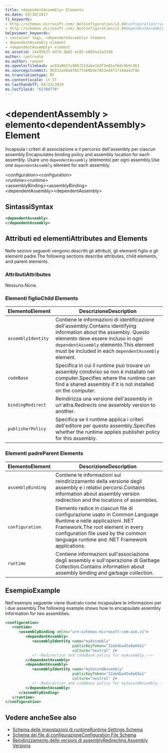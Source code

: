 ```yaml
---
title: <dependentAssembly> Elemento
ms.date: 03/30/2017
f1_keywords:
- http://schemas.microsoft.com/.NetConfiguration/v2.0#configuration/runtime/assemblyBinding/dependentAssembly
- http://schemas.microsoft.com/.NetConfiguration/v2.0#dependentAssembly
helpviewer_keywords:
- container tags, <dependentAssembly> element
- dependentAssembly element
- <dependentAssembly> element
ms.assetid: 14e95627-dd79-4b82-ac85-e682aa3a31d8
author: rpetrusha
ms.author: ronpet
ms.openlocfilehash: ac83a0b27a965721dabe1bdf2e05afbdc9b9c961
ms.sourcegitcommit: 9b552addadfb57fab0b9e7852ed4f1f1b8a42f8e
ms.translationtype: MT
ms.contentlocale: it-IT
ms.lasthandoff: 04/23/2019
ms.locfileid: "61704778"
---
```

# <a name="dependentassembly-element"></a><span data-ttu-id="08d74-102">\<dependentAssembly > elemento</span><span class="sxs-lookup"><span data-stu-id="08d74-102">\<dependentAssembly> Element</span></span>
<span data-ttu-id="08d74-103">Incapsula i criteri di associazione e il percorso dell'assembly per ciascun assembly.</span><span class="sxs-lookup"><span data-stu-id="08d74-103">Encapsulates binding policy and assembly location for each assembly.</span></span> <span data-ttu-id="08d74-104">Usare uno `dependentAssembly` (elemento) per ogni assembly.</span><span class="sxs-lookup"><span data-stu-id="08d74-104">Use one `dependentAssembly` element for each assembly.</span></span>  
  
 <span data-ttu-id="08d74-105">\<configuration></span><span class="sxs-lookup"><span data-stu-id="08d74-105">\<configuration></span></span>  
<span data-ttu-id="08d74-106">\<runtime></span><span class="sxs-lookup"><span data-stu-id="08d74-106">\<runtime></span></span>  
<span data-ttu-id="08d74-107">\<assemblyBinding></span><span class="sxs-lookup"><span data-stu-id="08d74-107">\<assemblyBinding></span></span>  
<span data-ttu-id="08d74-108">\<dependentAssembly></span><span class="sxs-lookup"><span data-stu-id="08d74-108">\<dependentAssembly></span></span>  
  
## <a name="syntax"></a><span data-ttu-id="08d74-109">Sintassi</span><span class="sxs-lookup"><span data-stu-id="08d74-109">Syntax</span></span>  
  
```xml  
<dependentAssembly>   
</dependentAssembly>  
```  
  
## <a name="attributes-and-elements"></a><span data-ttu-id="08d74-110">Attributi ed elementi</span><span class="sxs-lookup"><span data-stu-id="08d74-110">Attributes and Elements</span></span>  
 <span data-ttu-id="08d74-111">Nelle sezioni seguenti vengono descritti gli attributi, gli elementi figlio e gli elementi padre.</span><span class="sxs-lookup"><span data-stu-id="08d74-111">The following sections describe attributes, child elements, and parent elements.</span></span>  
  
### <a name="attributes"></a><span data-ttu-id="08d74-112">Attributi</span><span class="sxs-lookup"><span data-stu-id="08d74-112">Attributes</span></span>  
 <span data-ttu-id="08d74-113">Nessuno.</span><span class="sxs-lookup"><span data-stu-id="08d74-113">None.</span></span>  
  
### <a name="child-elements"></a><span data-ttu-id="08d74-114">Elementi figlio</span><span class="sxs-lookup"><span data-stu-id="08d74-114">Child Elements</span></span>  
  
|<span data-ttu-id="08d74-115">Elemento</span><span class="sxs-lookup"><span data-stu-id="08d74-115">Element</span></span>|<span data-ttu-id="08d74-116">Descrizione</span><span class="sxs-lookup"><span data-stu-id="08d74-116">Description</span></span>|  
|-------------|-----------------|  
|`assemblyIdentity`|<span data-ttu-id="08d74-117">Contiene le informazioni di identificazione dell'assembly.</span><span class="sxs-lookup"><span data-stu-id="08d74-117">Contains identifying information about the assembly.</span></span> <span data-ttu-id="08d74-118">Questo elemento deve essere incluso in ogni `dependentAssembly` elemento.</span><span class="sxs-lookup"><span data-stu-id="08d74-118">This element must be included in each `dependentAssembly` element.</span></span>|  
|`codeBase`|<span data-ttu-id="08d74-119">Specifica in cui il runtime può trovare un assembly condiviso se non è installato nel computer.</span><span class="sxs-lookup"><span data-stu-id="08d74-119">Specifies where the runtime can find a shared assembly if it is not installed on the computer.</span></span>|  
|`bindingRedirect`|<span data-ttu-id="08d74-120">Reindirizza una versione dell'assembly in un'altra.</span><span class="sxs-lookup"><span data-stu-id="08d74-120">Redirects one assembly version to another.</span></span>|  
|`publisherPolicy`|<span data-ttu-id="08d74-121">Specifica se il runtime applica i criteri dell'editore per questo assembly.</span><span class="sxs-lookup"><span data-stu-id="08d74-121">Specifies whether the runtime applies publisher policy for this assembly.</span></span>|  
  
### <a name="parent-elements"></a><span data-ttu-id="08d74-122">Elementi padre</span><span class="sxs-lookup"><span data-stu-id="08d74-122">Parent Elements</span></span>  
  
|<span data-ttu-id="08d74-123">Elemento</span><span class="sxs-lookup"><span data-stu-id="08d74-123">Element</span></span>|<span data-ttu-id="08d74-124">Descrizione</span><span class="sxs-lookup"><span data-stu-id="08d74-124">Description</span></span>|  
|-------------|-----------------|  
|`assemblyBinding`|<span data-ttu-id="08d74-125">Contiene le informazioni sul reindirizzamento della versione degli assembly e i relativi percorsi.</span><span class="sxs-lookup"><span data-stu-id="08d74-125">Contains information about assembly version redirection and the locations of assemblies.</span></span>|  
|`configuration`|<span data-ttu-id="08d74-126">Elemento radice in ciascun file di configurazione usato in Common Language Runtime e nelle applicazioni .NET Framework.</span><span class="sxs-lookup"><span data-stu-id="08d74-126">The root element in every configuration file used by the common language runtime and .NET Framework applications.</span></span>|  
|`runtime`|<span data-ttu-id="08d74-127">Contiene informazioni sull'associazione degli assembly e sull'operazione di Garbage Collection.</span><span class="sxs-lookup"><span data-stu-id="08d74-127">Contains information about assembly binding and garbage collection.</span></span>|  
  
## <a name="example"></a><span data-ttu-id="08d74-128">Esempio</span><span class="sxs-lookup"><span data-stu-id="08d74-128">Example</span></span>  
 <span data-ttu-id="08d74-129">Nell'esempio seguente viene illustrato come incapsulare le informazioni per i due assembly.</span><span class="sxs-lookup"><span data-stu-id="08d74-129">The following example shows how to encapsulate assembly information for two assemblies.</span></span>  
  
```xml  
<configuration>  
   <runtime>  
      <assemblyBinding xmlns="urn:schemas-microsoft-com:asm.v1">  
         <dependentAssembly>  
            <assemblyIdentity name="myAssembly"  
                              publicKeyToken="32ab4ba45e0a69a1"  
                              culture="neutral" />  
            <!--Redirection and codeBase policy for myAssembly.-->  
         </dependentAssembly>  
         <dependentAssembly>  
            <assemblyIdentity name="mySecondAssembly"  
                              publicKeyToken="32ab4ba45e0a69a1"  
                              culture="neutral" />  
            <!--Redirection and codeBase policy for mySecondAssembly.-->  
         </dependentAssembly>  
      </assemblyBinding>  
   </runtime>  
</configuration>  
```  
  
## <a name="see-also"></a><span data-ttu-id="08d74-130">Vedere anche</span><span class="sxs-lookup"><span data-stu-id="08d74-130">See also</span></span>

- [<span data-ttu-id="08d74-131">Schema delle impostazioni di runtime</span><span class="sxs-lookup"><span data-stu-id="08d74-131">Runtime Settings Schema</span></span>](../../../../../docs/framework/configure-apps/file-schema/runtime/index.md)
- [<span data-ttu-id="08d74-132">Schema dei file di configurazione</span><span class="sxs-lookup"><span data-stu-id="08d74-132">Configuration File Schema</span></span>](../../../../../docs/framework/configure-apps/file-schema/index.md)
- [<span data-ttu-id="08d74-133">Reindirizzamento delle versioni di assembly</span><span class="sxs-lookup"><span data-stu-id="08d74-133">Redirecting Assembly Versions</span></span>](../../../../../docs/framework/configure-apps/redirect-assembly-versions.md)
